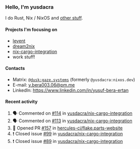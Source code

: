 ### Hello, I'm yusdacra

I do Rust, Nix / NixOS and [other stuff](https://gaze.systems/).

#### Projects I'm focusing on

- [levent](https://github.com/yusdacra/levent)
- [dream2nix](https://github.com/nix-community/dream2nix)
- [nix-cargo-integration](https://github.com/yusdacra/nix-cargo-integration)
- work stuff!

#### Contacts

- Matrix: [`@dusk:gaze.systems`](https://matrix.to/#/@dusk:gaze.systems) (formerly `@yusdacra:nixos.dev`)
- E-mail: y.bera003.06@pm.me
- LinkedIn: https://www.linkedin.com/in/yusuf-bera-ertan

#### Recent activity

<!--START_SECTION:activity-->
1. 🗣 Commented on [#114](https://github.com/yusdacra/nix-cargo-integration/issues/114) in [yusdacra/nix-cargo-integration](https://github.com/yusdacra/nix-cargo-integration)
2. 🗣 Commented on [#113](https://github.com/yusdacra/nix-cargo-integration/issues/113) in [yusdacra/nix-cargo-integration](https://github.com/yusdacra/nix-cargo-integration)
3. 💪 Opened PR [#157](https://github.com/hercules-ci/flake.parts-website/pull/157) in [hercules-ci/flake.parts-website](https://github.com/hercules-ci/flake.parts-website)
4. ❗️ Closed issue [#99](https://github.com/yusdacra/nix-cargo-integration/issues/99) in [yusdacra/nix-cargo-integration](https://github.com/yusdacra/nix-cargo-integration)
5. ❗️ Closed issue [#89](https://github.com/yusdacra/nix-cargo-integration/issues/89) in [yusdacra/nix-cargo-integration](https://github.com/yusdacra/nix-cargo-integration)
<!--END_SECTION:activity-->
